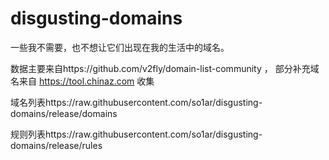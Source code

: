 # disgusting-domains

一些我不需要，也不想让它们出现在我的生活中的域名。    

数据主要来自https://github.com/v2fly/domain-list-community ，
部分补充域名来自 https://tool.chinaz.com 收集    

域名列表https://raw.githubusercontent.com/so1ar/disgusting-domains/release/domains

规则列表https://raw.githubusercontent.com/so1ar/disgusting-domains/release/rules
